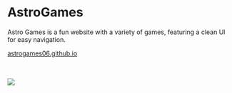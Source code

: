 # AstroGames

Astro Games is a fun website with a variety of games, featuring a clean Ul for easy navigation.

[astrogames06.github.io](https://astrogames06.github.io/)

<br> <br>
<a href="https://discord.com/invite/MyZCWQM94A">
  <img src="https://invidget.switchblade.xyz/MyZCWQM94A">
</a>
